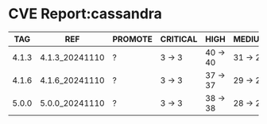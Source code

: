# CVE Report:cassandra
|  TAG  |      REF       | PROMOTE | CRITICAL |   HIGH   |  MEDIUM  |  LOW   | UNKNOWN |
|-------|----------------|---------|----------|----------|----------|--------|---------|
| 4.1.3 | 4.1.3_20241110 | ?       | 3 -> 3   | 40 -> 40 | 31 -> 28 | 4 -> 4 | 0 -> 0  |
| 4.1.6 | 4.1.6_20241110 | ?       | 3 -> 3   | 37 -> 37 | 29 -> 26 | 2 -> 2 | 0 -> 0  |
| 5.0.0 | 5.0.0_20241110 | ?       | 3 -> 3   | 38 -> 38 | 28 -> 25 | 1 -> 1 | 0 -> 0  |
